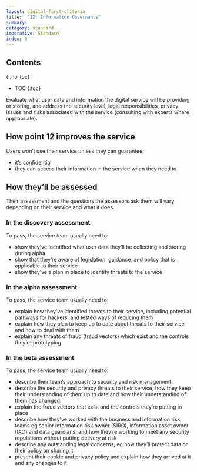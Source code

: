 ```yaml
---
layout: digital-first-criteria
title:  "12. Information Governance"
summary:
category: standard
imperative: Standard
index: 0
---
```


## Contents
{:.no_toc}
* TOC
{:toc}
<!--TOC max3-->

Evaluate what user data and information the digital service will be providing or storing, and address the security level, legal responsibilities, privacy issues and risks associated with the service (consulting with experts where appropriate).

## How point 12 improves the service

Users won’t use their service unless they can guarantee:

* it’s confidential
* they can access their information in the service when they need to

## How they’ll be assessed

Their assessment and the questions the assessors ask them will vary depending on their service and what it does.

### In the discovery assessment

To pass, the service team usually need to:

* show they’ve identified what user data they’ll be collecting and storing during alpha
* show that they’re aware of legislation, guidance, and policy that is applicable to their service
* show they’ve a plan in place to identify threats to the service

### In the alpha assessment

To pass, the service team usually need to:

* explain how they’ve identified threats to their service, including potential pathways for hackers, and tested ways of reducing them
* explain how they plan to keep up to date about threats to their service and how to deal with them
* explain any threats of fraud (fraud vectors) which exist and the controls they’re prototyping

### In the beta assessment

To pass, the service team usually need to:

* describe their team’s approach to security and risk management
* describe the security and privacy threats to their service, how they keep their understanding of them up to date and how their understanding of them has changed.
* explain the fraud vectors that exist and the controls they’re putting in place
* describe how they’ve worked with the business and information risk teams eg senior information risk owner (SIRO), information asset owner (IAO) and data guardians, and how they’re working to meet any security regulations without putting delivery at risk
* describe any outstanding legal concerns, eg how they’ll protect data or their policy on sharing it
* present their cookie and privacy policy and explain how they arrived at it and any changes to it
